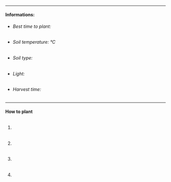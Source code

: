 ### 

###### 

---

#### Informations:

- ###### Best time to plant:
- ###### Soil temperature: °C
- ###### Soil type:
- ###### Light:
- ###### Harvest time:

---

#### How to plant

1. ###### 
2. ###### 
3. ###### 
4. ###### 